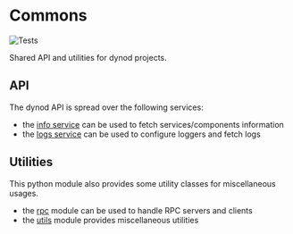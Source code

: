 # Commons

![Tests](https://github.com/dynod/commons/workflows/Tests/badge.svg)

Shared API and utilities for dynod projects.

## API
The dynod API is spread over the following services:
* the [info service](doc/info.md) can be used to fetch services/components information
* the [logs service](doc/logs.md) can be used to configure loggers and fetch logs

## Utilities
This python module also provides some utility classes for miscellaneous usages.
* the [rpc](doc/rpc.md) module can be used to handle RPC servers and clients
* the [utils](doc/utils.md) module provides miscellaneous utilities

